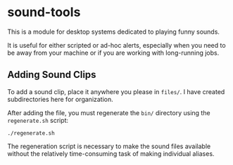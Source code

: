 
# sound-tools

This is a module for desktop systems dedicated to playing funny sounds.

It is useful for either scripted or ad-hoc alerts, especially when
  you need to be away from your machine or if you are working with
  long-running jobs.

## Adding Sound Clips

To add a sound clip, place it anywhere you please in `files/`.
I have created subdirectories here for organization.

After adding the file, you must regenerate the `bin/` directory
  using the `regenerate.sh` script:

```
./regenerate.sh
```

The regeneration script is necessary to make the sound files available
  without the relatively time-consuming task of making individual aliases.
